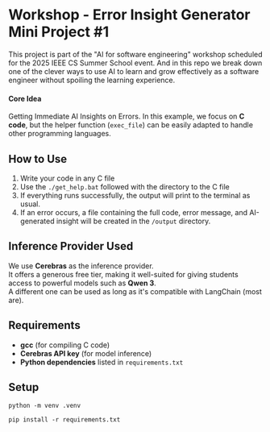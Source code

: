 # Workshop - **Error Insight Generator** Mini Project #1

This project is part of the "AI for software engineering" workshop scheduled for the 2025 IEEE CS Summer School event. And in this repo we break down one of the clever ways to use AI to learn and grow effectively as a software engineer without spoiling the learning experience.

#### Core Idea

Getting Immediate AI Insights on Errors. In this example, we focus on **C code**, but the helper function (`exec_file`) can be easily adapted to handle other programming languages.

## How to Use

1. Write your code in any C file 
2. Use the `./get_help.bat` followed with the directory to the C file
3. If everything runs successfully, the output will print to the terminal as usual.  
4. If an error occurs, a file containing the full code, error message, and AI-generated insight will be created in the `/output` directory.  

## Inference Provider Used

We use **Cerebras** as the inference provider.  
It offers a generous free tier, making it well-suited for giving students access to powerful models such as **Qwen 3**.  
A different one can be used as long as it's compatible with LangChain (most are).

## Requirements

- **gcc** (for compiling C code)  
- **Cerebras API key** (for model inference)  
- **Python dependencies** listed in `requirements.txt`  

## Setup

```
python -m venv .venv

pip install -r requirements.txt
```
